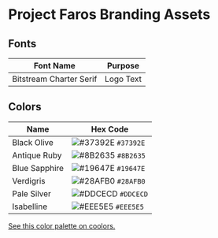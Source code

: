 # Project Faros Branding Assets

## Fonts

| Font Name | Purpose |
| -- | -- |
| Bitstream Charter Serif | Logo Text |

## Colors

| Name | Hex Code |
| -- | -- |
| Black Olive   | ![#37392E](https://via.placeholder.com/15/37392E/000000?text=+) `#37392E` |
| Antique Ruby  | ![#8B2635](https://via.placeholder.com/15/8b2635/000000?text=+) `#8B2635` |
| Blue Sapphire | ![#19647E](https://via.placeholder.com/15/19647E/000000?text=+) `#19647E` |
| Verdigris     | ![#28AFB0](https://via.placeholder.com/15/28AFB0/000000?text=+) `#28AFB0` |
| Pale Silver   | ![#DDCECD](https://via.placeholder.com/15/DDCECD/000000?text=+) `#DDCECD` |
| Isabelline    | ![#EEE5E5](https://via.placeholder.com/15/EEE5E5/000000?text=+) `#EEE5E5` |

[See this color palette on coolors.](https://coolors.co/37392e-8b2635-19647e-28afb0-ddcecd-eee5e5)
